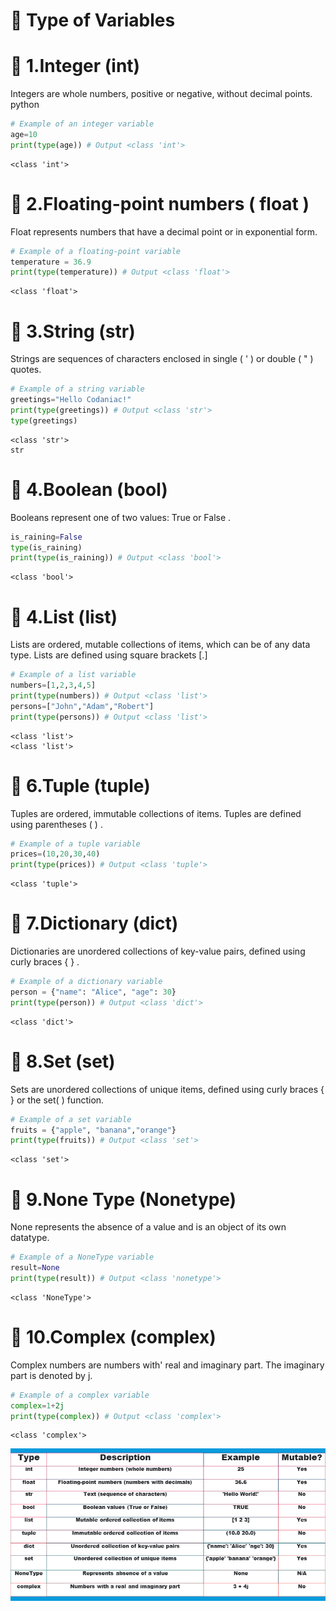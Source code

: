 # 📘 Type of Variables

# 📘 1.Integer (int)
Integers are whole numbers, positive or negative, without decimal points.
python


```python
# Example of an integer variable
age=10
print(type(age)) # Output <class 'int'>
```

    <class 'int'>


# 📘 2.Floating-point numbers ( float )
Float represents numbers that have a decimal point or in exponential form.


```python
# Example of a floating-point variable
temperature = 36.9
print(type(temperature)) # Output <class 'float'>
```

    <class 'float'>


# 📘 3.String (str)
Strings are sequences of characters enclosed in single ( ' ) or double ( " ) quotes.


```python
# Example of a string variable
greetings="Hello Codaniac!"
print(type(greetings)) # Output <class 'str'>
type(greetings)
```

    <class 'str'>
    str



# 📘 4.Boolean (bool)
Booleans represent one of two values: True or False .


```python
is_raining=False
type(is_raining)
print(type(is_raining)) # Output <class 'bool'>
```

    <class 'bool'>


# 📘 4.List (list)
Lists are ordered, mutable collections of items, which can be of any data type. Lists are defined using square brackets [.]


```python
# Example of a list variable
numbers=[1,2,3,4,5]
print(type(numbers)) # Output <class 'list'>
persons=["John","Adam","Robert"]
print(type(persons)) # Output <class 'list'>
```

    <class 'list'>
    <class 'list'>


# 📘 6.Tuple (tuple)
Tuples are ordered, immutable collections of items. Tuples are defined using parentheses ( ) .


```python
# Example of a tuple variable
prices=(10,20,30,40)
print(type(prices)) # Output <class 'tuple'>
```

    <class 'tuple'>


# 📘 7.Dictionary (dict)
Dictionaries are unordered collections of key-value pairs, defined using curly braces { } .


```python
# Example of a dictionary variable
person = {"name": "Alice", "age": 30}
print(type(person)) # Output <class 'dict'> 
```

    <class 'dict'>


# 📘 8.Set (set)
Sets are unordered collections of unique items, defined using curly braces { } or the set( ) function.


```python
# Example of a set variable
fruits = {"apple", "banana","orange"}
print(type(fruits)) # Output <class 'set'>
```

    <class 'set'>


# 📘 9.None Type (Nonetype)
None represents the absence of a value and is an object of its own datatype.


```python
# Example of a NoneType variable
result=None
print(type(result)) # Output <class 'nonetype'>
```

    <class 'NoneType'>


# 📘 10.Complex (complex)
Complex numbers are numbers with' real and imaginary part. The imaginary part is denoted by j.


```python
# Example of a complex variable
complex=1+2j
print(type(complex)) # Output <class 'complex'>
```

    <class 'complex'>


![Figure_02:](fig02.png)
